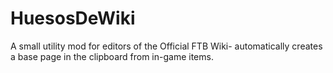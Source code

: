# HuesosDeWiki
A small utility mod for editors of the Official FTB Wiki- automatically creates a base page in the clipboard from in-game items.
